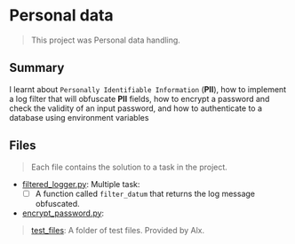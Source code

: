 # Personal data

> This project was Personal data handling.

## Summary

I learnt about `Personally Identifiable Information` (**PII**), how to implement a log filter that will obfuscate **PII** fields, how to encrypt a password and check the validity of an input password, and how to authenticate to a database using environment variables

## Files

> Each file contains the solution to a task in the project.

- [filtered_logger.py](https://github.com/Ebube-Ochemba/alx-backend-user-data/blob/main/0x00-personal_data/filtered_logger.py): Multiple task:
    - [ ] A function called `filter_datum` that returns the log message obfuscated.
- [encrypt_password.py](https://github.com/Ebube-Ochemba/alx-backend-user-data/blob/main/0x00-personal_data/encrypt_password.py):

> [test_files](): A folder of test files. Provided by Alx.
